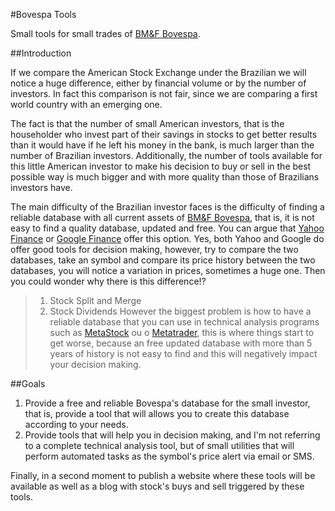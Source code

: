 #Bovespa Tools

Small tools for small trades of [BM&F Bovespa](http://www.bmfbovespa.com.br/).

##Introduction

If we compare the American Stock Exchange under the Brazilian we will notice a huge difference, either by financial volume or by the number of investors. In fact this comparison is not fair, since we are comparing a first world country with an emerging one.

The fact is that the number of small American investors, that is the householder who invest part of their savings in stocks to get better results than it would have if he left his money in the bank, is much larger than the number of Brazilian investors. Additionally, the number of tools available for this little American investor to make his decision to buy or sell in the best possible way is much bigger and with more quality than those of Brazilians investors have.

The main difficulty of the Brazilian investor faces is the difficulty of finding a reliable database with all current assets of [BM&F Bovespa](http://www.bmfbovespa.com.br/), that is, it is not easy to find a quality database, updated and free. You can argue that [Yahoo Finance](http://finance.yahoo.com/) or [Google Finance](https://www.google.com/finance) offer this option. Yes, both Yahoo and Google do offer good tools for decision making, however, try to compare the two databases, take an symbol and compare its price history between the two databases, you will notice a variation in prices, sometimes a huge one. Then you could wonder why there is this difference!?
> 1. Stock Split and Merge
> 2. Stock Dividends
However the biggest problem is how to have a reliable database that you can use in technical analysis programs such as [MetaStock](http://www.metastock.com/) ou o [Metatrader](http://www.metatrader5.com/), this is where things start to get worse, because an free updated database with more than 5 years of history is not easy to find and this will negatively impact your decision making.

##Goals

1. Provide a free and reliable Bovespa's database for the small investor, that is, provide a tool that will allows you to create this database according to your needs.
2. Provide tools that will help you in decision making, and I'm not referring to a complete technical analysis tool, but of small utilities that will perform automated tasks as the symbol's price alert via email or SMS.

Finally, in a second moment to publish a website where these tools will be available as well as a blog with stock's buys and sell triggered by these tools.